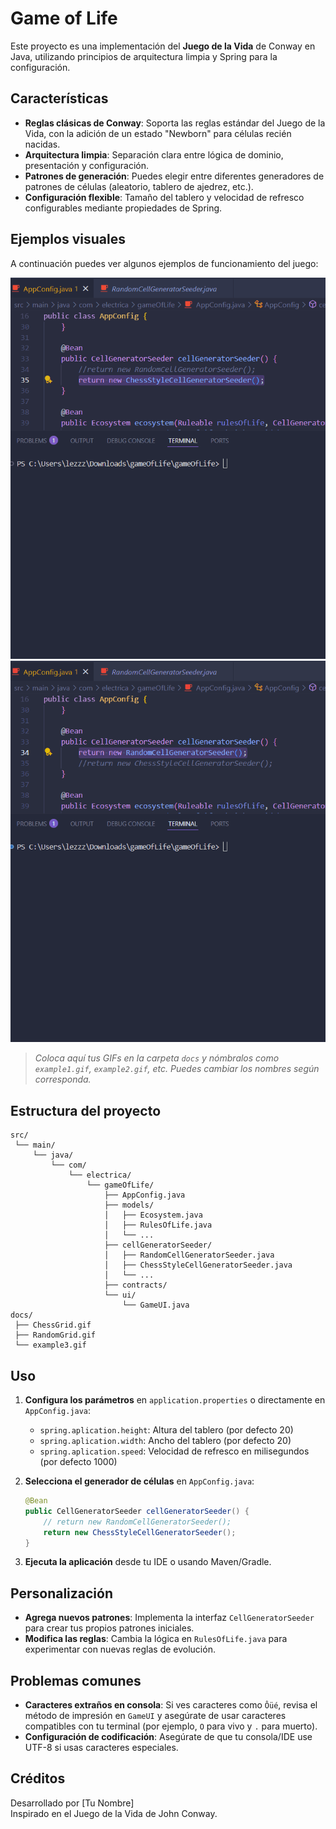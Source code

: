 # Game of Life

Este proyecto es una implementación del **Juego de la Vida** de Conway en Java, utilizando principios de arquitectura limpia y Spring para la configuración.

## Características

- **Reglas clásicas de Conway**: Soporta las reglas estándar del Juego de la Vida, con la adición de un estado "Newborn" para células recién nacidas.
- **Arquitectura limpia**: Separación clara entre lógica de dominio, presentación y configuración.
- **Patrones de generación**: Puedes elegir entre diferentes generadores de patrones de células (aleatorio, tablero de ajedrez, etc.).
- **Configuración flexible**: Tamaño del tablero y velocidad de refresco configurables mediante propiedades de Spring.

## Ejemplos visuales

A continuación puedes ver algunos ejemplos de funcionamiento del juego:

![Ejemplo 1](docs/ChessGrid.gif)
![Ejemplo 2](docs/RandomGrid.gif)

> _Coloca aquí tus GIFs en la carpeta `docs` y nómbralos como `example1.gif`, `example2.gif`, etc. Puedes cambiar los nombres según corresponda._

## Estructura del proyecto

```
src/
 └── main/
     └── java/
         └── com/
             └── electrica/
                 └── gameOfLife/
                     ├── AppConfig.java
                     ├── models/
                     │   ├── Ecosystem.java
                     │   ├── RulesOfLife.java
                     │   └── ...
                     ├── cellGeneratorSeeder/
                     │   ├── RandomCellGeneratorSeeder.java
                     │   ├── ChessStyleCellGeneratorSeeder.java
                     │   └── ...
                     ├── contracts/
                     └── ui/
                         └── GameUI.java
docs/
 ├── ChessGrid.gif
 ├── RandomGrid.gif
 └── example3.gif
```

## Uso

1. **Configura los parámetros** en `application.properties` o directamente en `AppConfig.java`:
    - `spring.aplication.height`: Altura del tablero (por defecto 20)
    - `spring.aplication.width`: Ancho del tablero (por defecto 20)
    - `spring.aplication.speed`: Velocidad de refresco en milisegundos (por defecto 1000)

2. **Selecciona el generador de células** en `AppConfig.java`:
    ```java
    @Bean
    public CellGeneratorSeeder cellGeneratorSeeder() {
        // return new RandomCellGeneratorSeeder();
        return new ChessStyleCellGeneratorSeeder();
    }
    ```

3. **Ejecuta la aplicación** desde tu IDE o usando Maven/Gradle.

## Personalización

- **Agrega nuevos patrones**: Implementa la interfaz `CellGeneratorSeeder` para crear tus propios patrones iniciales.
- **Modifica las reglas**: Cambia la lógica en `RulesOfLife.java` para experimentar con nuevas reglas de evolución.

## Problemas comunes

- **Caracteres extraños en consola**: Si ves caracteres como `Ôüé`, revisa el método de impresión en `GameUI` y asegúrate de usar caracteres compatibles con tu terminal (por ejemplo, `O` para vivo y `.` para muerto).
- **Configuración de codificación**: Asegúrate de que tu consola/IDE use UTF-8 si usas caracteres especiales.

## Créditos

Desarrollado por [Tu Nombre]  
Inspirado en el Juego de la Vida de John Conway.